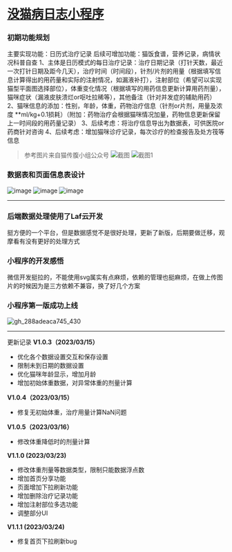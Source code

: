 # [没猫病日志小程序](https://github.com/Smileye-v/gitblog/issues/8)

### 初期功能规划
主要实现功能：日历式治疗记录 
后续可增加功能：猫饭食谱，营养记录，病情状况科普自查
1、主体是日历模式的每日治疗记录：治疗日期记录（打针天数，最近一次打针日期及距今几天），治疗时间（时间段），针剂/片剂的用量（根据填写信息计算得出的用药量和实际的注射情况，如漏液补打），注射部位（希望可以实现猫型平面图选择部位），体重变化情况（根据填写的用药信息更新计算用药剂量），猫咪症状（漏液皮肤溃烂or呕吐拉稀等），其他备注（针对并发症的辅助用药）
2、猫咪信息的添加：性别，年龄，体重，药物治疗信息（针剂or片剂，用量及浓度 **ml/kg+0.1损耗）（附加：药物治疗会根据猫咪情况加量，药物信息更新保留上一时间段的用药量记录）
3、后续考虑：将治疗信息导出为数据表，可供医院or药商针对咨询
4、后续考虑：增加猫咪诊疗记录，每次诊疗的检查报告及处方筏等信息

> 参考图片来自猫传腹小组公众号
![截图](https://user-images.githubusercontent.com/68359161/226514011-eb7b3c83-c47e-4ec3-a2fc-cf3a9cfb3405.png)
![截图1](https://user-images.githubusercontent.com/68359161/226514023-6e9856e9-af83-46d8-97f9-50d54f57dbd2.png)


### 数据表和页面信息表设计
![image](https://user-images.githubusercontent.com/68359161/226530567-c3ae8a8d-e771-4540-b9b7-0d0047ac8ca3.png)
![image](https://user-images.githubusercontent.com/68359161/226530665-727ba60f-329b-4483-bc52-eb1b8e802243.png)
![image](https://user-images.githubusercontent.com/68359161/226530705-f0b233a9-b4dd-45c5-8094-38f3b0be036e.png)


---

### 后端数据处理使用了Laf云开发
挺方便的一个平台，但是数据感觉不是很好处理，更新了新版，后期要做迁移，观摩看有没有更好的处理方式

### 小程序的开发感悟
微信开发挺拉的，不能使用svg属实有点麻烦，依赖的管理也挺麻烦，在做上传图片的时候因为是三方依赖不兼容，换了好几个方案

### 小程序第一版成功上线
![gh_288adeaca745_430](https://user-images.githubusercontent.com/68359161/226531512-da279615-1b75-4820-b580-76007f6f8559.jpg)


---

更新记录
**V1.0.3（2023/03/15）**

- 优化各个数据设置交互和保存设置
- 限制未到日期的数据设置
- 优化猫咪年龄显示，增加月龄
- 增加初始体重数据，对异常体重的剂量计算

**V1.0.4（2023/03/15）**

- 修复无初始体重，治疗用量计算NaN问题

**V1.0.5（2023/03/16）**

- 修改体重降低时的剂量计算

**V1.1.0  (2023/03/23)**

- 修改体重剂量等数据类型，限制只能数据浮点数
- 增加首页分享功能
- 页面增加下拉刷新功能
- 增加删除治疗记录功能
- 增加注射部位多选功能
- 调整部分UI

**V1.1.1 (2023/03/24)**

- 修复首页下拉刷新bug